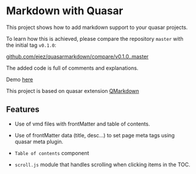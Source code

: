 # Markdown with Quasar

This project shows how to add markdown support to your quasar projects.

To learn how this is achieved, please compare the repository `master` with the initial tag `v0.1.0`:

[github.com/ejez/quasarmarkdown/compare/v0.1.0..master](https://github.com/ejez/quasarmarkdown/compare/v0.1.0..master)

The added code is full of comments and explanations.

Demo [here](https://quasarmarkdown.netlify.com/)

This project is based on quasar extension [QMarkdown](https://quasarframework.github.io/quasar-ui-qmarkdown)

## Features

- Use of vmd files with frontMatter and table of contents.

- Use of frontMatter data (title, desc...) to set page meta tags using quasar meta plugin.

- `Table of contents` component

- `scroll.js` module that handles scrolling when clicking items in the TOC.
